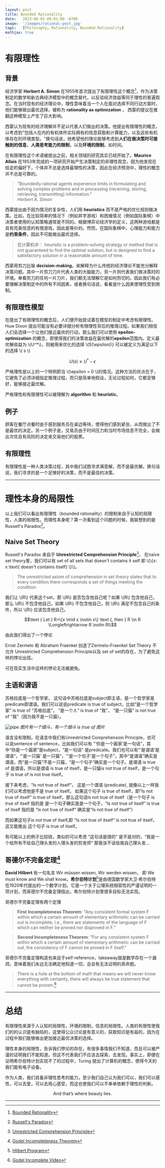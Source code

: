 ```yaml
---
layout: post
title: Bounded Rationality
date:   2023-06-03 09:01:00 -0700
image:  '/images/rational-post.jpg'
tags:   [Philosophy, Rationality, Bounded Rationality]
mathjax: true
---
```


# 有限理性

## 背景

经济学家 **Herbert A. Simon** 在1955年首次提出了有限理性这个概念[^fn1]，作为决策制定的数学和新古典经济模型中的概念替代，以反驳经济效益等同于理性的普遍观念。在当时现有的经济理论中，理性意味着当一个人在面对选择不同行动方案时，他们能够做出最优选择，被称为 **rationality as optimization** ， 西蒙的提议在推翻这种模型上产生了巨大影响。

西蒙认为现有的经济理解并不足以代表人们做出的决策。他提出有限理性的概念，以考虑到"包括人在内的有机体所实际拥有的信息获取和计算能力，以及这些有机体存在的环境类型。"换句话说，他希望他的理论能够考虑到**人们在做决策时可接触到的信息**，**人类思考能力的限制**，以及**环境的限制**，如时间。

在有限理性这个术语被提出之前，相关领域的研究其实已经开始了。**Maurice Allais** 在1953年完成的一项研究开始产生决策制定的非理性观念，因为他发现在给定的偏好下，个体并不总是选择最理性的决策，因此在经济预测中，理性的概念并不总是可靠的。

> "Boundedly rational agents experience limits in formulating and solving complex problems and in processing (receiving, storing, retrieving, transmitting) information."  
> <cite> Herbert A. Simon </cite>

西蒙提出由于因为情况的复杂性，人们用 **heuristics** 而不是严格的优化规则做决策。比如，在比较简单的情况下（例如井字游戏）和困难情况（例如国际象棋）中决策者使用的认知策略通常是不同的。根据博弈论经济学的定义，这两种游戏都是具有完美信息的有限游戏，因此是等价的。然而，在国际象棋中，心理能力和能力是**约束条件**，因此不可能做出最优选择。

>在计算机中： heuristic is a problem-solving strategy or method that is not guaranteed to find the optimal solution, but is designed to find a satisfactory solution in a reasonable amount of time.

西蒙用剪刀比喻 **decision-making**，来解释为什么传统的经济理论不能充分解释决策问题。其中一片剪刀刀片代表人类的大脑能力，另一片则代表我们做决策时的环境。单看剪刀的任何一片刀片，我们都无法理解它是如何剪切的。因此我们有必要理解决策制定中的所有不同因素，或者换句话说，看看是什么因素使理性受到限制。

## 有限理性模型

在提出了有限理性的概念后，人们便开始尝试着在模型的制定中考虑有限理性。Huw Dixon 提出可能没有必要详细分析有限理性背后的推理过程。如果我们相信人们会选择一个让他们接近最优的行动，那么我们可以使用 **epsilon-optimization** 的概念，即使得我们的决策收益在最优解的**epsilon**范围内。定义最优解收益为 \\(U^*\\)，则被用来优化的选择 \\(S(\epsilon)\\) 可以被定义为满足以下的选择 \\( s \\)

$$ U(s) \ge U^* - \epsilon $$

严格理性是以上的一个特例即当 \\(\epsilon = 0 \\)的情况。这种方法的优点在于，它避免了必须详细指定推理过程，而只是简单地假设，无论过程如何，它都足够好，能够接近最优解。

严格理性和有限理性可以被理解为 **algorithm** 和 **heuristic**。

## 例子

顾客在餐厅点餐时由于感到服务员在桌边等待，使得他们感到紧张，从而做出了不是最优的决定。另一个例子是，交易员由于时间压力和当时市场信息不完全，会做出次优且有风险的决定来交易他们的股票。

## 有限理性

有限理性是一种人类决策过程，其中我们试图寻求满意解，而不是最优解。换句话说，我们寻求的是一个足够好的决策，而不是最佳的决策。

***

# 理性本身的局限性

以上我们可以看出有限理性（bounded rationality）的限制来自于认知的局限性，人类的局限性。而理性本身呢？第一次看到这个问题的时候，我联想到的是Russell's Paradox[^fn2]。

## Naive Set Theory

Russell's Paradox 来自于 **Unrestricted Comprehension Principle**[^fn3]， 在naive set theory里，我们可以有 set of all sets that doesn't contains it self 即 \\(\\{x: x \text{ doesn't contains itself} \\}\\)。


>The unrestricted axiom of comprehension in set theory states that to every condition there corresponds a set of things meeting the condition


我们让 \\(R\\) 代表这个set，那 \\(R\\) 是否包含他自己呢？如果 \\(R\\) 包含他自己，那么 \\(R\\) 不包含他自己。如果 \\(R\\) 不包含他自己，则 \\(R\\) 满足不包含自己的条件，所以 \\(R\\) 应该包含他自己。

$$\text { Let } R=\{x \mid x \notin x\} \text {, then } R \in R \Longleftrightarrow R \notin R\\$$

由此我们得出了一个悖论

Ernst Zermelo 和 Abraham Fraenkel 创造了Zermelo–Fraenkel Set Theory 不允许 Unrestricted Comprehension Principle以及 set of set的存在，为了避免这样的悖论出现。

可在现实生活中这样的悖论无法被避免。

## 主语和谓语

苏格拉底是一个哲学家， 这句话中苏格拉底是subject即主语，是一个哲学家是predicate即谓语。我们可以说说predicate is true of subject，比如“是一个哲学家” is true of “苏格拉底”， “是一个人” is true of “我”， “是一只猫“ is not true of “我”（因为我不是一只猫）。

![pipe]({{site.baseurl}}/images/rational-post.jpg)
*图片有一个烟斗，有一个烟斗 is true of 图片*

语言没有限制，在语言中我们有Unrestricted Comprehension Principle，也可以说sentence of sentence，比如我们可以有 “‘你是一个画家’是一句话”，其中“你是一个画家”是subject，“是一句话” 是predicate。我们也可以有“‘是谓语’是谓语“，“‘是一只猫’ 是一只猫“，“‘是一个句子’是一个句子”，其中“是谓语”确实是谓语，而“是一只猫”不是一只猫，“是一个句子“确实是一个句子。是谓语 is true of 是谓语，所以是谓语 is true of itself，是一只猫is not true of itself，是一个句子 is true of is not true itself。

接下来考虑，“Is not true of itself“， 这是一个谓语 (predicate), 就像以上一样我们可以考虑他是不是 true of itself。 如果这个句子 is true of itself，即“Is not true of itself“ is true of itself，那么这句话Is not true of itself（是一个句子 is true of itself 指的是 是一个句子确实是是一个句子，“Is not true of itself“ is true of itself 指的是 “Is not true of itself“ 确实是“Is not true of itself“）

而如果这句子is not true of itself,即 “Is not true of itself“ is not true of itself， 这又能推出 这个句子 is true of itself。

有可能以上的例子比较绕，类似的可以考虑 “这句话是错的” 是不是对的，“我是一个给所有不给自己理头发的人理头发的剪发师“ 那我该不该给我自己理头发...

## 哥德尔不完备定理[^fn4]

**David Hilbert** 有一句名言 Wir müssen wissen, Wir werden wissen， 即 We must know and We shall know。**希尔伯特计划**[^fn5]是由德国数学家大卫‧希尔伯特在1920年代提出的一个数学计划。它是一个关于公理系统相容性的严谨证明的一项计划，而哥德尔不完备定理指出，希尔伯特计划里很多目标无法实现。

哥德尔不完备定理有两个定理

>**First Incompleteness Theorem**: "Any consistent formal system F within which a certain amount of elementary arithmetic can be carried out is incomplete; i.e., there are statements of the language of F which can neither be proved nor disproved in F."

>**Second Incompleteness Theorem**: "For any consistent system F within which a certain amount of elementary arithmetic can be carried out, the consistency of F cannot be proved in F itself."

哥德尔不完备定理构造也来自于self-reference，takeaway就是数学存在一个漏洞，意味着我们永远无法确定地知道一切，总会有无法证明的真命题。

> There is a hole at the bottom of math that means we will never know everything with certainty, there will always be true statement that cannot be proven.[^fn6]

***

# 总结

有限理性来源于人认知的局限性，环境的限制，信息的局限性。人类的有限性使我们的的认识是有缺陷的，这使得公众讨论是有意义的，获取知识是有益的，因为在过程中我们能够做出更加接近最优决策的选择。

理性本身的局限性，告诉我们悖论的存在，有很多事情我们不知道，而且可以被严谨的证明我们不能知道。但这不代表我们不应该去探索，去发现。事实上，即便在证明希尔伯特计划实现不了的过程中，Turing 提出了计算机的概念，使得今天的我们能有电子设备。

作为人类，我们具备非理性思考的能力，至少我们自己认为我们可以，我们可以感性，可以去爱，可以去用心感受，而这也使我们可以不单单依赖于理性的判断。

$$\text{And that's where beauty lies.}$$

***

[^fn1]: [Bounded Rationality](https://en.wikipedia.org/wiki/Bounded_rationality)
[^fn2]: [Russell's Paradox](https://en.wikipedia.org/wiki/Russell%27s_paradox)
[^fn3]: [Unrestricted Comprehension Principle](https://en.wikipedia.org/wiki/Axiom_schema_of_specification#Unrestricted_comprehension)
[^fn4]: [Godel Incompleteness Theorem](https://en.wikipedia.org/wiki/G%C3%B6del%27s_incompleteness_theorems)
[^fn5]: [Hilbert Program](https://en.wikipedia.org/wiki/Hilbert%27s_program)
[^fn6]: [Godel Incomplete Video](https://www.youtube.com/watch?v=HeQX2HjkcNo)